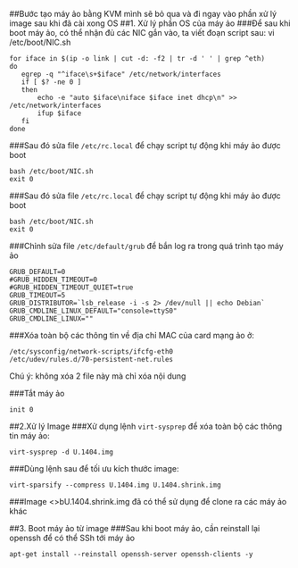 ##Bước tạo máy ảo bằng KVM mình sẽ bỏ qua và đi ngay vào phần xử lý image sau khi đã cài xong OS
##1. Xử lý phần OS của máy ảo
###Để sau khi boot máy ảo, có thể nhận đủ các NIC gắn vào, ta viết đoạn script sau:
vi /etc/boot/NIC.sh
```
for iface in $(ip -o link | cut -d: -f2 | tr -d ' ' | grep ^eth)
do
   egrep -q "^iface\s+$iface" /etc/network/interfaces
   if [ $? -ne 0 ]
   then
       echo -e "auto $iface\niface $iface inet dhcp\n" >> /etc/network/interfaces
       ifup $iface
   fi
done
```
###Sau đó sửa file ```/etc/rc.local``` để chạy script tự động khi máy ảo được boot
```
bash /etc/boot/NIC.sh
exit 0
```
###Sau đó sửa file `/etc/rc.local` để chạy script tự động khi máy ảo được boot
```
bash /etc/boot/NIC.sh
exit 0
```
###Chỉnh sửa file `/etc/default/grub` để bắn log ra trong quá trình tạo máy ảo
```
GRUB_DEFAULT=0
#GRUB_HIDDEN_TIMEOUT=0
#GRUB_HIDDEN_TIMEOUT_QUIET=true
GRUB_TIMEOUT=5
GRUB_DISTRIBUTOR=`lsb_release -i -s 2> /dev/null || echo Debian`
GRUB_CMDLINE_LINUX_DEFAULT="console=ttyS0"
GRUB_CMDLINE_LINUX=""
```
###Xóa toàn bộ các thông tin về địa chỉ MAC của card mạng ảo ở:
```
/etc/sysconfig/network-scripts/ifcfg-eth0 
/etc/udev/rules.d/70-persistent-net.rules
```
Chú ý: không xóa 2 file này mà chỉ xóa nội dung 

###Tắt máy ảo 
```
init 0
```

##2.Xử lý Image 
###Xử dụng lệnh ```virt-sysprep``` để xóa toàn bộ các thông tin máy ảo:
```
virt-sysprep -d U.1404.img
```
###Dùng lệnh sau để tối ưu kích thước image:
```
virt-sparsify --compress U.1404.img U.1404.shrink.img
```
###Image <>bU.1404.shrink.img</b> đã có thể sử dụng để clone ra các máy ảo khác

##3. Boot máy ảo từ image
###Sau khi boot máy ảo, cần reinstall lại openssh để có thể SSh tới máy ảo
```
apt-get install --reinstall openssh-server openssh-clients -y
```
